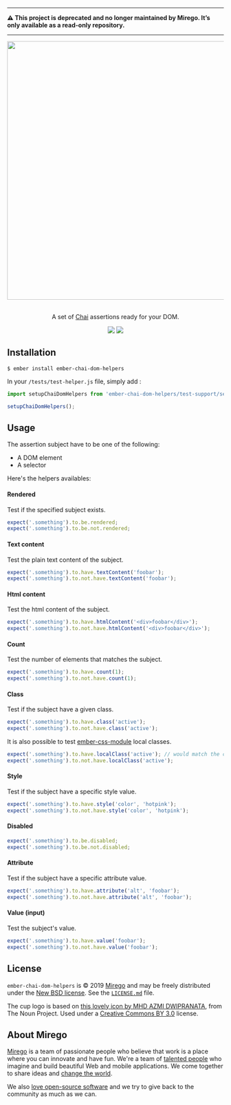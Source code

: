 ***

**⚠️ This project is deprecated and no longer maintained by Mirego. It’s only available as a read-only repository.**

***

<div align="center">
  <img src="https://user-images.githubusercontent.com/11348/55554933-09cb5a00-56b2-11e9-828d-e3cd6104f596.png" width="600" />
  <p><br />A set of <a href="https://www.chaijs.com">Chai</a> assertions ready for your DOM.</p>
  <p>
    <a href="https://travis-ci.com/mirego/ember-chai-dom-helpers"><img src="https://travis-ci.com/mirego/ember-chai-dom-helpers.svg?branch=master" /></a>
    <a href="https://www.npmjs.com/package/ember-chai-dom-helpers"><img src="https://img.shields.io/npm/v/ember-chai-dom-helpers.svg" /></a>
  </p>
</div>

## Installation

```shell
$ ember install ember-chai-dom-helpers
```

In your `/tests/test-helper.js` file, simply add :

```js
import setupChaiDomHelpers from 'ember-chai-dom-helpers/test-support/setup';

setupChaiDomHelpers();
```

## Usage

The assertion subject have to be one of the following:
- A DOM element
- A selector

Here's the helpers availables:

#### Rendered

Test if the specified subject exists.

```js
expect('.something').to.be.rendered;
expect('.something').to.be.not.rendered;
```

#### Text content

Test the plain text content of the subject.

```js
expect('.something').to.have.textContent('foobar');
expect('.something').to.not.have.textContent('foobar');
```


#### Html content

Test the html content of the subject.

```js
expect('.something').to.have.htmlContent('<div>foobar</div>');
expect('.something').to.not.have.htmlContent('<div>foobar</div>');
```

#### Count

Test the number of elements that matches the subject.

```js
expect('.something').to.have.count(1);
expect('.something').to.not.have.count(1);
```

#### Class

Test if the subject have a given class.

```js
expect('.something').to.have.class('active');
expect('.something').to.not.have.class('active');
```

It is also possible to test [ember-css-module](https://github.com/salsify/ember-css-modules) local classes.

```js
expect('.something').to.have.localClass('active'); // would match the class '_active_q1w2e3'
expect('.something').to.not.have.localClass('active');
```

#### Style

Test if the subject have a specific style value.

```js
expect('.something').to.have.style('color', 'hotpink');
expect('.something').to.not.have.style('color', 'hotpink');
```

#### Disabled

```js
expect('.something').to.be.disabled;
expect('.something').to.be.not.disabled;
```

#### Attribute

Test if the subject have a specific attribute value.

```js
expect('.something').to.have.attribute('alt', 'foobar');
expect('.something').to.not.have.attribute('alt', 'foobar');
```

#### Value (input)

Test the subject's value.

```js
expect('.something').to.have.value('foobar');
expect('.something').to.not.have.value('foobar');
```


## License

`ember-chai-dom-helpers` is © 2019 [Mirego](http://www.mirego.com) and may be freely distributed under the [New BSD license](http://opensource.org/licenses/BSD-3-Clause).
See the [`LICENSE.md`](https://github.com/mirego/ember-chai-dom-helpers/blob/master/LICENSE.md) file.

The cup logo is based on [this lovely icon by MHD AZMI DWIPRANATA](https://thenounproject.com/term/tea-cup/2158540), from The Noun Project. Used under a [Creative Commons BY 3.0](http://creativecommons.org/licenses/by/3.0/) license.

## About Mirego

[Mirego](http://mirego.com) is a team of passionate people who believe that work is a place where you can innovate and have fun. We're a team of [talented people](http://life.mirego.com) who imagine and build beautiful Web and mobile applications. We come together to share ideas and [change the world](http://mirego.org).

We also [love open-source software](http://open.mirego.com) and we try to give back to the community as much as we can.
